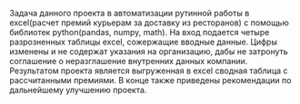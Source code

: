 Задача данного проекта в автоматизации рутинной работы в excel(расчет премий курьерам за доставку из ресторанов) с помощью библиотек python(pandas, numpy, math). 
На вход подается четыре разрозненных таблицы excel, сожержащие вводные данные. Цифры изменены и не содержат указания на организацию, дабы не затронуть соглашение о неразглашение внутренних данных компании.
Результатом проекта является выгруженная в excel сводная таблица с рассчитанными премиями.
В конце также приведены рекомендации по дальнейшему улучшению проекта.